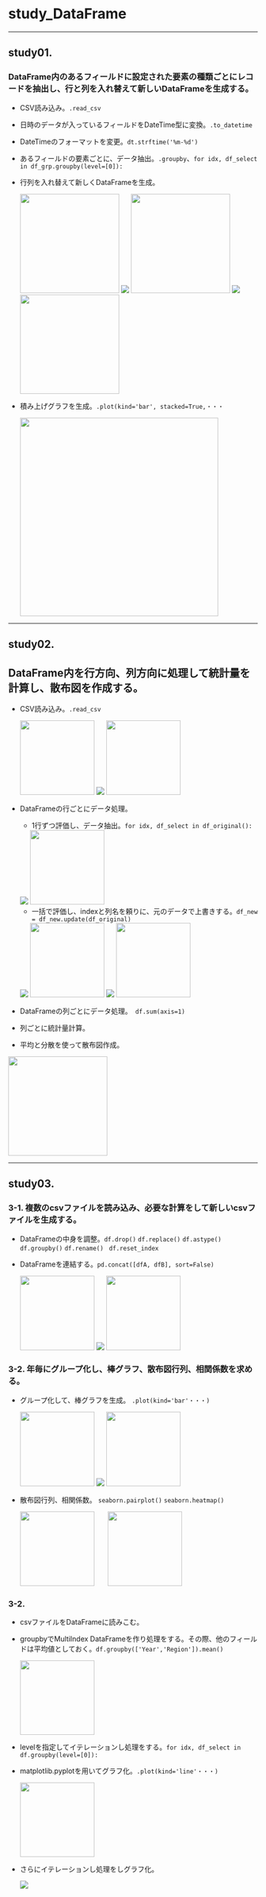 # study_DataFrame
---
## study01.
### DataFrame内のあるフィールドに設定された要素の種類ごとにレコードを抽出し、行と列を入れ替えて新しいDataFrameを生成する。
  - CSV読み込み。`.read_csv`
  - 日時のデータが入っているフィールドをDateTime型に変換。`.to_datetime`
  - DateTimeのフォーマットを変更。`dt.strftime('%m-%d')`
  - あるフィールドの要素ごとに、データ抽出。`.groupby`、`for idx, df_select in df_grp.groupby(level=[0]):`
  - 行列を入れ替えて新しくDataFrameを生成。
    
    <img src="https://github.com/okagen/study_DataFrame/blob/master/Data/01-1_Base_DataFrame.png" height="200">
    
    <img src="https://github.com/okagen/study_DataFrame/blob/master/Data/00_arrow.png">
    
    <img src="https://github.com/okagen/study_DataFrame/blob/master/Data/01-2_Grouped_DataFrame.png"  height="200">
    
    <img src="https://github.com/okagen/study_DataFrame/blob/master/Data/00_arrow.png">
    
    <img src="https://github.com/okagen/study_DataFrame/blob/master/Data/01-3_adjusted_DataFrame.png"  height="200">
    
  - 積み上げグラフを生成。`.plot(kind='bar', stacked=True,・・・`
  
    <img src="https://github.com/okagen/study_DataFrame/blob/master/Data/01-4_stacked_barchart.png" width="400">
  
---
## study02. 
## DataFrame内を行方向、列方向に処理して統計量を計算し、散布図を作成する。
  - CSV読み込み。`.read_csv`
  
    <img src="https://github.com/okagen/study_DataFrame/blob/master/Data/02-1_Base_DataFrame.png" height="150">
    
    <img src="https://github.com/okagen/study_DataFrame/blob/master/Data/00_arrow.png">  
    
    <img src="https://github.com/okagen/study_DataFrame/blob/master/Data/02-2_Adjusted_DataFrame.png"  height="150">


  - DataFrameの行ごとにデータ処理。
      - 1行ずつ評価し、データ抽出。`for idx, df_select in df_original():`
      
      <img src="https://github.com/okagen/study_DataFrame/blob/master/Data/00_arrow.png">
      
      <img src="https://github.com/okagen/study_DataFrame/blob/master/Data/02-3_Rate_DataFrame.png"  height="150">      
            
      - 一括で評価し、indexと列名を頼りに、元のデータで上書きする。`df_new = df_new.update(df_original)`
      
      <img src="https://github.com/okagen/study_DataFrame/blob/master/Data/00_arrow.png">
      
      <img src="https://github.com/okagen/study_DataFrame/blob/master/Data/02-4_Extract_DataFrame.png"  height="150">
      
      <img src="https://github.com/okagen/study_DataFrame/blob/master/Data/00_arrow.png">
      
      <img src="https://github.com/okagen/study_DataFrame/blob/master/Data/02-5_Update_DataFrame.png"  height="150">
      
  - DataFrameの列ごとにデータ処理。` df.sum(axis=1)`
  - 列ごとに統計量計算。
  - 平均と分散を使って散布図作成。
  
  <img src="https://github.com/okagen/study_DataFrame/blob/master/Data/02-6_Scatter_plot.png"  height="200">
  
---
## study03. 
### 3-1. 複数のcsvファイルを読み込み、必要な計算をして新しいcsvファイルを生成する。
  - DataFrameの中身を調整。`df.drop()` `df.replace()` `df.astype()` `df.groupby()` `df.rename()` ` df.reset_index`
  - DataFrameを連結する。`pd.concat([dfA, dfB], sort=False)`

    <img src="https://github.com/okagen/study_DataFrame/blob/master/Data/03-3-0_csv_data.png"  height="150">
  
    <img src="https://github.com/okagen/study_DataFrame/blob/master/Data/00_arrow.png">
  
    <img src="https://github.com/okagen/study_DataFrame/blob/master/Data/03-3-1_DataFrame.png"  height="150">  
    
### 3-2. 年毎にグループ化し、棒グラフ、散布図行列、相関係数を求める。
  - グループ化して、棒グラフを生成。 `.plot(kind='bar'・・・)`

    <img src="https://github.com/okagen/study_DataFrame/blob/master/Data/03-3-2-1_groupBy.png"  height="150">
  
    <img src="https://github.com/okagen/study_DataFrame/blob/master/Data/00_arrow.png">
  
    <img src="https://github.com/okagen/study_DataFrame/blob/master/Data/03-3-2-2_barChart.png"  height="150">  

  - 散布図行列、相関係数。 `seaborn.pairplot()` `seaborn.heatmap()`
    
    <img src="https://github.com/okagen/study_DataFrame/blob/master/Data/03-3-2-3_seaborn_pairplot.png"  height="150">
    &nbsp;&nbsp;&nbsp;&nbsp;&nbsp;
    <img src="https://github.com/okagen/study_DataFrame/blob/master/Data/03-3-2-4_correlation.png"  height="150">
  
### 3-2. 
  - csvファイルをDataFrameに読みこむ。
  - groupbyでMultiIndex DataFrameを作り処理をする。その際、他のフィールドは平均値としておく。`df.groupby(['Year','Region']).mean()`

    <img src="https://github.com/okagen/study_DataFrame/blob/master/Data/03-3-3-1_multi_index.png"  height="150">
    
  - levelを指定してイテレーションし処理をする。`for idx, df_select in df.groupby(level=[0]):`
  - matplotlib.pyplotを用いてグラフ化。`.plot(kind='line'・・・)`

    <img src="https://github.com/okagen/study_DataFrame/blob/master/Data/03-3-3-2_line_chart_wo_data_adjustment.png" width="150">

  - さらにイテレーションし処理をしグラフ化。
  
    <img src="https://github.com/okagen/study_DataFrame/blob/master/Data/03-3-3-3_line_chart_w_data_adjustment.png"  widht="150">


    


